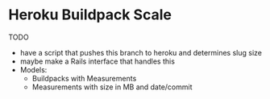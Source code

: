 Heroku Buildpack Scale
======================

TODO
* have a script that pushes this branch to heroku and determines slug size
* maybe make a Rails interface that handles this
* Models:
  * Buildpacks with Measurements
  * Measurements with size in MB and date/commit
